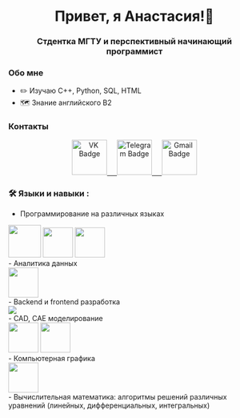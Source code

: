 <!--
**kimmelanastasia/kimmelanastasia** is a ✨ _special_ ✨ repository because its `README.md` (this file) appears on your GitHub profile.

Here are some ideas to get you started:

- 🔭 I’m currently working on ...
- 🌱 I’m currently learning ...
- 👯 I’m looking to collaborate on ...
- 🤔 I’m looking for help with ...
- 💬 Ask me about ...
- 📫 How to reach me: ...
- 😄 Pronouns: ...
- ⚡ Fun fact: ...
-->

<div id="header" align="center">
  <h1>Привет, я Анастасия!👋</h1>
  <h3>Стдентка МГТУ и перспективный начинающий программист</h3>
</div>

### Обо мне
- ✏️ Изучаю C++, Python, SQL, HTML
- 🗺️ Знание английского B2

### Контакты
<div id="badges" align="center">
  <a href="https://vk.com/kimmel2003">
    <img src="https://i0.wp.com/xn--80ajk9a.xn--80acgfbsl1azdqr.xn--p1ai/files/%D0%90%D0%BA%D0%B0%D0%B4%D0%B5%D0%BC%D0%B8%D1%8F/%D0%9A%D0%BE%D0%BD%D1%82%D0%B0%D0%BA%D1%82%D1%8B/%D0%B2%D0%BA%D0%BE%D0%BD%D1%82%D0%B0%D0%BA%D1%82%D0%B5_0.png?ssl=1" alt="VK Badge" height=70/>&nbsp;&nbsp;&nbsp;&nbsp;
  </a>
  <a href="https://t.me/akimmel">
    <img src="https://pngicon.ru/file/uploads/telegram.png" alt="Telegram Badge" height="70"/>&nbsp;&nbsp;&nbsp;&nbsp;
  </a>
  <a href="mailto:kimmelanastasia143@gmail.com">
    <img src="https://static.vecteezy.com/system/resources/previews/016/716/465/original/gmail-icon-free-png.png" alt="Gmail Badge" height="70"/>
  </a>
</div>

### 🛠️ Языки и навыки :
- Программирование на различных языках
<div>
  <img src="https://brandlogos.net/wp-content/uploads/2022/01/c-brandlogo.net_.png" height="65"/>
  <img src="https://play-lh.googleusercontent.com/YHvVywIuLQj2BQnLZQExKaR6p6VW6nyf_nafLiL-6OVlOTQjoaZ8a1RQRLKalUY3Kw" height="60"/>
  <img src="https://logos-download.com/wp-content/uploads/2016/10/Python_logo_icon.png" height="60"/>
</div>
- Аналитика данных 
<div>
  <img src="https://luxe-host.ru/wp-content/uploads/8/7/5/875342a3517d0d30993f90b25803c31d.png" height="60"/>
</div>
- Backend и frontend разработка
<div>
  <img src="https://fiverr-res.cloudinary.com/images/t_main1,q_auto,f_auto,q_auto,f_auto/gigs/106700838/original/f50c2f596e6c9c943a6f17ddd34f5b6d324f01c2/develop-software-application-with-html-angularjs.png"/>
</div>
- CAD, CAE моделирование
<div>
  <img src="https://soft-inc.ru/wp-content/uploads/2022/05/logo_KOMPAS_1024-1536x1536.png" height="60"/>
  <img src="https://camo.githubusercontent.com/581ecb608fdf3b4cccb5dda687028c0f6648388f0f77e4ee83a14b8e7bfa3e81/68747470733a2f2f75706c6f61642e77696b696d656469612e6f72672f77696b6970656469612f656e2f352f35312f5369656d656e735f4e585f4c6f676f2e706e67" height="60"/>
</div>
- Компьютерная графика
<div>
  <img src="https://mateigiurgiu.com/wp-content/uploads/2019/02/opengl-logo.png" height="60"/>
</div>
- Вычислительная математика: алгоритмы решений различных уравнений (линейных, дифференциальных, интегральных)
